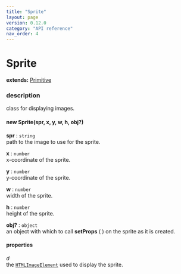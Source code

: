 ```yaml
---
title: "Sprite"
layout: page
version: 0.12.0
category: "API reference"
nav_order: 4
---
```


# Sprite

**extends:** [Primitive](primitive)

### description
class for displaying images.

#### new Sprite(spr, x, y, w, h, obj?)

**spr** : `string`\
path to the image to use for the sprite.

**x** : `number`\
x-coordinate of the sprite.

**y** : `number`\
y-coordinate of the sprite.

**w** : `number`\
width of the sprite.

**h** : `number`\
height of the sprite.

**obj?** : `object`\
an object with which to call **setProps** ( ) on the sprite as it is created.

#### properties
*d*\
the [`HTMLImageElement`](https://developer.mozilla.org/en-US/docs/Web/API/HTMLImageElement) used to display the sprite.
